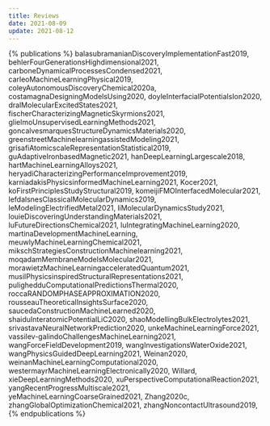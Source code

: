 ```yaml
---
title: Reviews
date: 2021-08-09
update: 2021-08-12
---
```


{% publications %}
balasubramanianDiscoveryImplementationFast2019,
behlerFourGenerationsHighdimensional2021,
carboneDynamicalProcessesCondensed2021,
carleoMachineLearningPhysical2019,
coleyAutonomousDiscoveryChemical2020a,
costamagnaDesigningModelsUsing2020,
doyleInterfacialPotentialsIon2020,
dralMolecularExcitedStates2021,
fischerCharacterizingMagneticSkyrmions2021,
glielmoUnsupervisedLearningMethods2021,
goncalvesmarquesStructureDynamicsMaterials2020,
greenstreetMachinelearningassistedModeling2021,
grisafiAtomicscaleRepresentationStatistical2019,
guAdaptiveIronbasedMagnetic2021,
hanDeepLearningLargescale2018,
hartMachineLearningAlloys2021,
heryadiCharacterizingPerformanceImprovement2019,
karniadakisPhysicsinformedMachineLearning2021,
Kocer2021,
koFirstPrinciplesStudyStructural2019,
komeijiFMOInterfacedMolecular2021,
lefdalsnesClassicalMolecularDynamics2019,
leModelingElectrifiedMetal2021,
liMolecularDynamicsStudy2021,
louieDiscoveringUnderstandingMaterials2021,
luFutureDirectionsChemical2021,
luIntegratingMachineLearning2020,
martinaDevelopmentMachineLearning,
meuwlyMachineLearningChemical2021,
mikschStrategiesConstructionMachinelearning2021,
moqadamMembraneModelsMolecular2021,
morawietzMachineLearningacceleratedQuantum2021,
musilPhysicsinspiredStructuralRepresentations2021,
pulighedduComputationalPredictionsThermal2020,
roccaRANDOMPHASEAPPROXIMATION2020,
rousseauTheoreticalInsightsSurface2020,
saucedaConstructionMachineLearned2020,
shaiduInteratomicPotentialLiC2020,
shaoModellingBulkElectrolytes2021,
srivastavaNeuralNetworkPrediction2020,
unkeMachineLearningForce2021,
vassilev-galindoChallengesMachineLearning2021,
wangForceFieldDevelopment2019,
wangInvestigationsWaterOxide2021,
wangPhysicsGuidedDeepLearning2021,
Weinan2020,
weinanMachineLearningComputational2020,
westermayrMachineLearningElectronically2020,
Willard,
xieDeepLearningMethods2020,
xuPerspectiveComputationalReaction2021,
yangRecentProgressMultiscale2021,
yeMachineLearningCoarseGrained2021,
Zhang2020c,
zhangGlobalOptimizationChemical2021,
zhangNoncontactUltrasound2019,
{% endpublications %}
